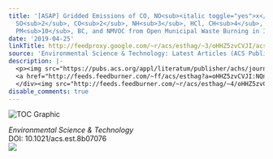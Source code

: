 ```yaml
---
title: '[ASAP] Gridded Emissions of CO, NO<sub><italic toggle="yes">x</italic></sub>,
  SO<sub>2</sub>, CO<sub>2</sub>, NH<sub>3</sub>, HCl, CH<sub>4</sub>, PM<sub>2.5</sub>,
  PM<sub>10</sub>, BC, and NMVOC from Open Municipal Waste Burning in India'
date: '2019-04-25'
linkTitle: http://feedproxy.google.com/~r/acs/esthag/~3/oHHZ5zvCVJI/acs.est.8b07076
source: 'Environmental Science & Technology: Latest Articles (ACS Publications)'
description: |-
  <p><img src="https://pubs.acs.org/appl/literatum/publisher/achs/journals/content/esthag/0/esthag.ahead-of-print/acs.est.8b07076/20190425/images/medium/es-2018-070764_0005.gif" alt="TOC Graphic"/></p><div><cite>Environmental Science & Technology</cite></div><div>DOI: 10.1021/acs.est.8b07076</div><div class="feedflare">
  <a href="http://feeds.feedburner.com/~ff/acs/esthag?a=oHHZ5zvCVJI:NQndZOHMZ5A:yIl2AUoC8zA"><img src="http://feeds.feedburner.com/~ff/acs/esthag?d=yIl2AUoC8zA" border="0"></img></a>
  </div><img src="http://feeds.feedburner.com/~r/acs/esthag/~4/oHHZ5zvCVJI" height="1" width="1" ...
disable_comments: true
---
```

<p><img src="https://pubs.acs.org/appl/literatum/publisher/achs/journals/content/esthag/0/esthag.ahead-of-print/acs.est.8b07076/20190425/images/medium/es-2018-070764_0005.gif" alt="TOC Graphic"/></p><div><cite>Environmental Science & Technology</cite></div><div>DOI: 10.1021/acs.est.8b07076</div><div class="feedflare">
<a href="http://feeds.feedburner.com/~ff/acs/esthag?a=oHHZ5zvCVJI:NQndZOHMZ5A:yIl2AUoC8zA"><img src="http://feeds.feedburner.com/~ff/acs/esthag?d=yIl2AUoC8zA" border="0"></img></a>
</div><img src="http://feeds.feedburner.com/~r/acs/esthag/~4/oHHZ5zvCVJI" height="1" width="1" ...